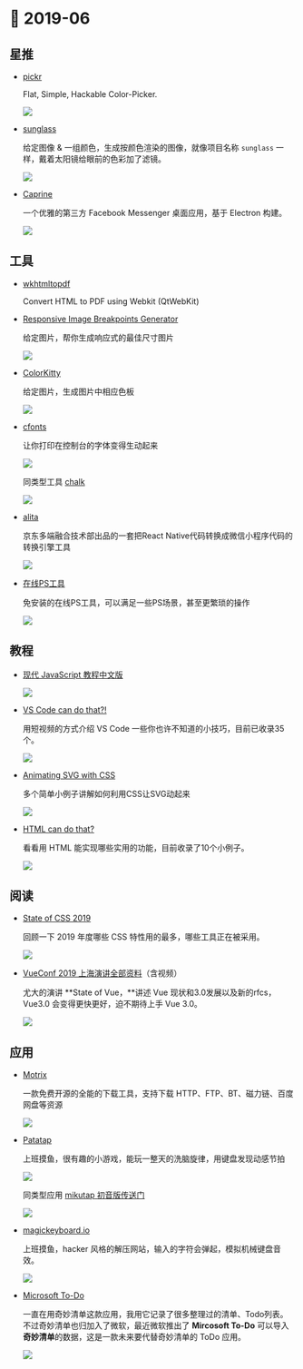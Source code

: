 # 📖 2019-06

## 星推

- [pickr](https://github.com/Simonwep/pickr)

    Flat, Simple, Hackable Color-Picker.

    ![](https://cdn.jsdelivr.net/gh/xiaoluoboding/image-hub@latest/images/2019/06/pickr.gif)

- [sunglass](https://github.com/Ovilia/sunglass)

    给定图像 & 一组颜色，生成按颜色渲染的图像，就像项目名称 `sunglass`  一样，戴着太阳镜给眼前的色彩加了滤镜。

    ![](https://cdn.jsdelivr.net/gh/xiaoluoboding/image-hub@latest/images/2019/06/sunglass.jpg)

- [Caprine](https://github.com/sindresorhus/caprine)

    一个优雅的第三方 Facebook Messenger 桌面应用，基于 Electron 构建。

    ![](https://cdn.jsdelivr.net/gh/xiaoluoboding/image-hub@latest/images/2019/06/Caprine.png)

## 工具

- [wkhtmltopdf](https://github.com/wkhtmltopdf/wkhtmltopdf)

    Convert HTML to PDF using Webkit (QtWebKit)

- [Responsive Image Breakpoints Generator](https://responsivebreakpoints.com/)

    给定图片，帮你生成响应式的最佳尺寸图片

    ![](https://cdn.jsdelivr.net/gh/xiaoluoboding/image-hub@latest/images/2019/06/responsivebreakpoints.jpg)

- [ColorKitty](https://github.com/Hopsken/colorkitty)

    给定图片，生成图片中相应色板

    ![](https://cdn.jsdelivr.net/gh/xiaoluoboding/image-hub@latest/images/2019/06/colorkitty.png)

- [cfonts](https://github.com/dominikwilkowski/cfonts)

    让你打印在控制台的字体变得生动起来

    ![](https://cdn.jsdelivr.net/gh/xiaoluoboding/image-hub@latest/images/2019/06/cfonts.png)

    同类型工具 [chalk](https://github.com/chalk/chalk)

    ![](https://cdn.jsdelivr.net/gh/xiaoluoboding/image-hub@latest/images/2019/06/chalk.jpg)

- [alita](https://github.com/areslabs/alita)

    京东多端融合技术部出品的一套把React Native代码转换成微信小程序代码的转换引擎工具

    ![](https://cdn.jsdelivr.net/gh/xiaoluoboding/image-hub@latest/images/2019/06/ares-alita.jpg)

- [在线PS工具](https://ps.gaoding.com/#/)

    免安装的在线PS工具，可以满足一些PS场景，甚至更繁琐的操作

    ![](https://cdn.jsdelivr.net/gh/xiaoluoboding/image-hub@latest/images/2019/06/online_photoshop.jpg)

## 教程

- [现代 JavaScript 教程中文版](https://github.com/javascript-tutorial/zh.javascript.info/tree/master)

    ![](https://cdn.jsdelivr.net/gh/xiaoluoboding/image-hub@latest/images/2019/06/javascript_info.jpg)

- [VS Code can do that?!](https://www.vscodecandothat.com/)

    用短视频的方式介绍 VS Code 一些你也许不知道的小技巧，目前已收录35个。

    ![](https://cdn.jsdelivr.net/gh/xiaoluoboding/image-hub@latest/images/2019/06/vscode_can_do_that-.jpg)

- [Animating SVG with CSS](https://blog.logrocket.com/animating-svg-with-css-83e8e27d739c/)

    多个简单小例子讲解如何利用CSS让SVG动起来

    ![](https://cdn.jsdelivr.net/gh/xiaoluoboding/image-hub@latest/images/2019/06/animating_svg_with_css.png)

- [HTML can do that?](https://dev.to/ananyaneogi/html-can-do-that-c0n)

    看看用 HTML 能实现哪些实用的功能，目前收录了10个小例子。

    ![](https://cdn.jsdelivr.net/gh/xiaoluoboding/image-hub@latest/images/2019/06/html_can_do_that-.png)

## 阅读

- [State of CSS 2019](https://2019.stateofcss.com/)

    回顾一下 2019 年度哪些 CSS 特性用的最多，哪些工具正在被采用。

    ![](https://cdn.jsdelivr.net/gh/xiaoluoboding/image-hub@latest/images/2019/06/State_of_CSS_2019.jpg)

- [VueConf 2019 上海演讲全部资料](https://www.yuque.com/vueconf/2019)（含视频）

    尤大的演讲 **State of Vue，**讲述 Vue 现状和3.0发展以及新的rfcs，Vue3.0 会变得更快更好，迫不期待上手 Vue 3.0。

    ![](https://cdn.jsdelivr.net/gh/xiaoluoboding/image-hub@latest/images/2019/06/vueconf_2019.jpg)

## 应用

- [Motrix](https://motrix.app/zh-CN/)

    一款免费开源的全能的下载工具，支持下载 HTTP、FTP、BT、磁力链、百度网盘等资源

    ![](https://cdn.jsdelivr.net/gh/xiaoluoboding/image-hub@latest/images/2019/06/Motrix.jpg)

- [Patatap](https://patatap.com/)

    上班摸鱼，很有趣的小游戏，能玩一整天的洗脑旋律，用键盘发现动感节拍

    ![](https://cdn.jsdelivr.net/gh/xiaoluoboding/image-hub@latest/images/2019/06/patatap.jpg)

    同类型应用 [mikutap 初音版传送门](https://aidn.jp/mikutap/)

    ![](https://cdn.jsdelivr.net/gh/xiaoluoboding/image-hub@latest/images/2019/06/mikutap.png)

- [magickeyboard.io](http://magickeyboard.io/)

    上班摸鱼，hacker 风格的解压网站，输入的字符会弹起，模拟机械键盘音效。

    ![](https://cdn.jsdelivr.net/gh/xiaoluoboding/image-hub@latest/images/2019/06/magickeyboard.jpg)

- [Microsoft To-Do](https://apps.apple.com/cn/app/microsoft-to-do/id1274495053?mt=12)

    一直在用奇妙清单这款应用，我用它记录了很多整理过的清单、Todo列表。不过奇妙清单也归加入了微软，最近微软推出了 **Mircosoft To-Do** 可以导入**奇妙清单**的数据，这是一款未来要代替奇妙清单的 ToDo 应用。

    ![](https://cdn.jsdelivr.net/gh/xiaoluoboding/image-hub@latest/images/2019/06/mircosoft_todo.png)